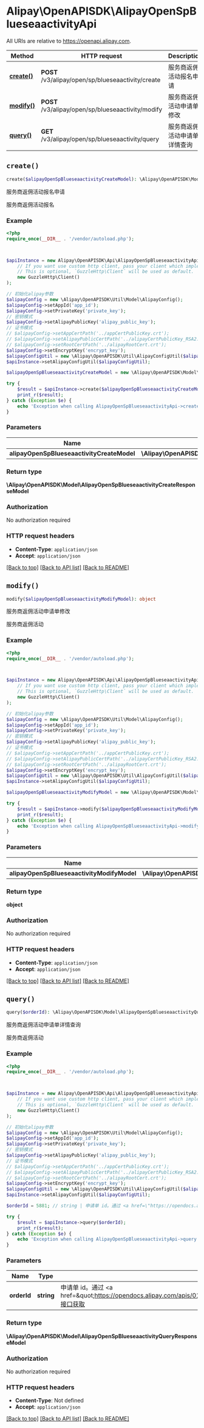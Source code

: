 # Alipay\OpenAPISDK\AlipayOpenSpBlueseaactivityApi

All URIs are relative to https://openapi.alipay.com.

Method | HTTP request | Description
------------- | ------------- | -------------
[**create()**](AlipayOpenSpBlueseaactivityApi.md#create) | **POST** /v3/alipay/open/sp/blueseaactivity/create | 服务商返佣活动报名申请
[**modify()**](AlipayOpenSpBlueseaactivityApi.md#modify) | **POST** /v3/alipay/open/sp/blueseaactivity/modify | 服务商返佣活动申请单修改
[**query()**](AlipayOpenSpBlueseaactivityApi.md#query) | **GET** /v3/alipay/open/sp/blueseaactivity/query | 服务商返佣活动申请单详情查询


## `create()`

```php
create($alipayOpenSpBlueseaactivityCreateModel): \Alipay\OpenAPISDK\Model\AlipayOpenSpBlueseaactivityCreateResponseModel
```

服务商返佣活动报名申请

服务商返佣活动报名

### Example

```php
<?php
require_once(__DIR__ . '/vendor/autoload.php');



$apiInstance = new Alipay\OpenAPISDK\Api\AlipayOpenSpBlueseaactivityApi(
    // If you want use custom http client, pass your client which implements `GuzzleHttp\ClientInterface`.
    // This is optional, `GuzzleHttp\Client` will be used as default.
    new GuzzleHttp\Client()
);

// 初始化alipay参数
$alipayConfig = new \Alipay\OpenAPISDK\Util\Model\AlipayConfig();
$alipayConfig->setAppId('app_id');
$alipayConfig->setPrivateKey('private_key');
// 密钥模式
$alipayConfig->setAlipayPublicKey('alipay_public_key');
// 证书模式
// $alipayConfig->setAppCertPath('../appCertPublicKey.crt');
// $alipayConfig->setAlipayPublicCertPath('../alipayCertPublicKey_RSA2.crt');
// $alipayConfig->setRootCertPath('../alipayRootCert.crt');
$alipayConfig->setEncryptKey('encrypt_key');
$alipayConfigUtil = new \Alipay\OpenAPISDK\Util\AlipayConfigUtil($alipayConfig);
$apiInstance->setAlipayConfigUtil($alipayConfigUtil);

$alipayOpenSpBlueseaactivityCreateModel = new \Alipay\OpenAPISDK\Model\AlipayOpenSpBlueseaactivityCreateModel(); // \Alipay\OpenAPISDK\Model\AlipayOpenSpBlueseaactivityCreateModel

try {
    $result = $apiInstance->create($alipayOpenSpBlueseaactivityCreateModel);
    print_r($result);
} catch (Exception $e) {
    echo 'Exception when calling AlipayOpenSpBlueseaactivityApi->create: ', $e->getMessage(), PHP_EOL;
}
```

### Parameters

Name | Type | Description  | Notes
------------- | ------------- | ------------- | -------------
 **alipayOpenSpBlueseaactivityCreateModel** | **\Alipay\OpenAPISDK\Model\AlipayOpenSpBlueseaactivityCreateModel**|  | [optional]

### Return type

**\Alipay\OpenAPISDK\Model\AlipayOpenSpBlueseaactivityCreateResponseModel**

### Authorization

No authorization required

### HTTP request headers

- **Content-Type**: `application/json`
- **Accept**: `application/json`

[[Back to top]](#) [[Back to API list]](../../README.md#api-endpoints)
[[Back to README]](../../README.md)

## `modify()`

```php
modify($alipayOpenSpBlueseaactivityModifyModel): object
```

服务商返佣活动申请单修改

服务商返佣活动

### Example

```php
<?php
require_once(__DIR__ . '/vendor/autoload.php');



$apiInstance = new Alipay\OpenAPISDK\Api\AlipayOpenSpBlueseaactivityApi(
    // If you want use custom http client, pass your client which implements `GuzzleHttp\ClientInterface`.
    // This is optional, `GuzzleHttp\Client` will be used as default.
    new GuzzleHttp\Client()
);

// 初始化alipay参数
$alipayConfig = new \Alipay\OpenAPISDK\Util\Model\AlipayConfig();
$alipayConfig->setAppId('app_id');
$alipayConfig->setPrivateKey('private_key');
// 密钥模式
$alipayConfig->setAlipayPublicKey('alipay_public_key');
// 证书模式
// $alipayConfig->setAppCertPath('../appCertPublicKey.crt');
// $alipayConfig->setAlipayPublicCertPath('../alipayCertPublicKey_RSA2.crt');
// $alipayConfig->setRootCertPath('../alipayRootCert.crt');
$alipayConfig->setEncryptKey('encrypt_key');
$alipayConfigUtil = new \Alipay\OpenAPISDK\Util\AlipayConfigUtil($alipayConfig);
$apiInstance->setAlipayConfigUtil($alipayConfigUtil);

$alipayOpenSpBlueseaactivityModifyModel = new \Alipay\OpenAPISDK\Model\AlipayOpenSpBlueseaactivityModifyModel(); // \Alipay\OpenAPISDK\Model\AlipayOpenSpBlueseaactivityModifyModel

try {
    $result = $apiInstance->modify($alipayOpenSpBlueseaactivityModifyModel);
    print_r($result);
} catch (Exception $e) {
    echo 'Exception when calling AlipayOpenSpBlueseaactivityApi->modify: ', $e->getMessage(), PHP_EOL;
}
```

### Parameters

Name | Type | Description  | Notes
------------- | ------------- | ------------- | -------------
 **alipayOpenSpBlueseaactivityModifyModel** | **\Alipay\OpenAPISDK\Model\AlipayOpenSpBlueseaactivityModifyModel**|  | [optional]

### Return type

**object**

### Authorization

No authorization required

### HTTP request headers

- **Content-Type**: `application/json`
- **Accept**: `application/json`

[[Back to top]](#) [[Back to API list]](../../README.md#api-endpoints)
[[Back to README]](../../README.md)

## `query()`

```php
query($orderId): \Alipay\OpenAPISDK\Model\AlipayOpenSpBlueseaactivityQueryResponseModel
```

服务商返佣活动申请单详情查询

服务商返佣活动

### Example

```php
<?php
require_once(__DIR__ . '/vendor/autoload.php');



$apiInstance = new Alipay\OpenAPISDK\Api\AlipayOpenSpBlueseaactivityApi(
    // If you want use custom http client, pass your client which implements `GuzzleHttp\ClientInterface`.
    // This is optional, `GuzzleHttp\Client` will be used as default.
    new GuzzleHttp\Client()
);

// 初始化alipay参数
$alipayConfig = new \Alipay\OpenAPISDK\Util\Model\AlipayConfig();
$alipayConfig->setAppId('app_id');
$alipayConfig->setPrivateKey('private_key');
// 密钥模式
$alipayConfig->setAlipayPublicKey('alipay_public_key');
// 证书模式
// $alipayConfig->setAppCertPath('../appCertPublicKey.crt');
// $alipayConfig->setAlipayPublicCertPath('../alipayCertPublicKey_RSA2.crt');
// $alipayConfig->setRootCertPath('../alipayRootCert.crt');
$alipayConfig->setEncryptKey('encrypt_key');
$alipayConfigUtil = new \Alipay\OpenAPISDK\Util\AlipayConfigUtil($alipayConfig);
$apiInstance->setAlipayConfigUtil($alipayConfigUtil);

$orderId = 5881; // string | 申请单 id。通过 <a href=\"https://opendocs.alipay.com/apis/01ebig\">alipay.open.sp.blueseaactivity.create</a>接口获取

try {
    $result = $apiInstance->query($orderId);
    print_r($result);
} catch (Exception $e) {
    echo 'Exception when calling AlipayOpenSpBlueseaactivityApi->query: ', $e->getMessage(), PHP_EOL;
}
```

### Parameters

Name | Type | Description  | Notes
------------- | ------------- | ------------- | -------------
 **orderId** | **string**| 申请单 id。通过 &lt;a href&#x3D;\&quot;https://opendocs.alipay.com/apis/01ebig\&quot;&gt;alipay.open.sp.blueseaactivity.create&lt;/a&gt;接口获取 | [optional]

### Return type

**\Alipay\OpenAPISDK\Model\AlipayOpenSpBlueseaactivityQueryResponseModel**

### Authorization

No authorization required

### HTTP request headers

- **Content-Type**: Not defined
- **Accept**: `application/json`

[[Back to top]](#) [[Back to API list]](../../README.md#api-endpoints)
[[Back to README]](../../README.md)

